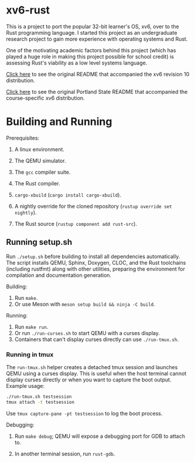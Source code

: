 # xv6-rust

This is a project to port the popular 32-bit learner's OS, xv6, over to the Rust programming language. I started this project as an undergraduate research project to gain more experience with operating systems and Rust.

One of the motivating academic factors behind this project (which has played a huge role in making this project possible for school credit) is assessing Rust's viability as a low level systems language.

[Click here](README) to see the original README that accompanied the xv6 revision 10 distribution.

[Click here](README-PDX) to see the original Portland State README that accompanied the course-specific xv6 distribution.

# Building and Running

Prerequisites:

1. A linux environment.

1. The QEMU simulator.

1. The `gcc` compiler suite.

1. The Rust compiler.

1. `cargo-xbuild` (`cargo install cargo-xbuild`).

1. A nightly override for the cloned repository (`rustup override set nightly`).

1. The Rust source (`rustup component add rust-src`).

## Running setup.sh

Run `./setup.sh` before building to install all dependencies automatically. The script installs QEMU, Sphinx, Doxygen, CLOC, and the Rust toolchains (including rustfmt) along with other utilities, preparing the environment for compilation and documentation generation.

Building:
1. Run `make`.
2. Or use Meson with `meson setup build && ninja -C build`.

Running:

1. Run `make run`.
2. Or run `./run-curses.sh` to start QEMU with a curses display.
3. Containers that can't display curses directly can use `./run-tmux.sh`.

### Running in tmux

The `run-tmux.sh` helper creates a detached tmux session and launches
QEMU using a curses display. This is useful when the host terminal
cannot display curses directly or when you want to capture the boot
output. Example usage:

```bash
./run-tmux.sh testsession
tmux attach -t testsession
```

Use `tmux capture-pane -pt testsession` to log the boot process.

Debugging:

1. Run `make debug`; QEMU will expose a debugging port for GDB to attach to.

1. In another terminal session, run `rust-gdb`.
